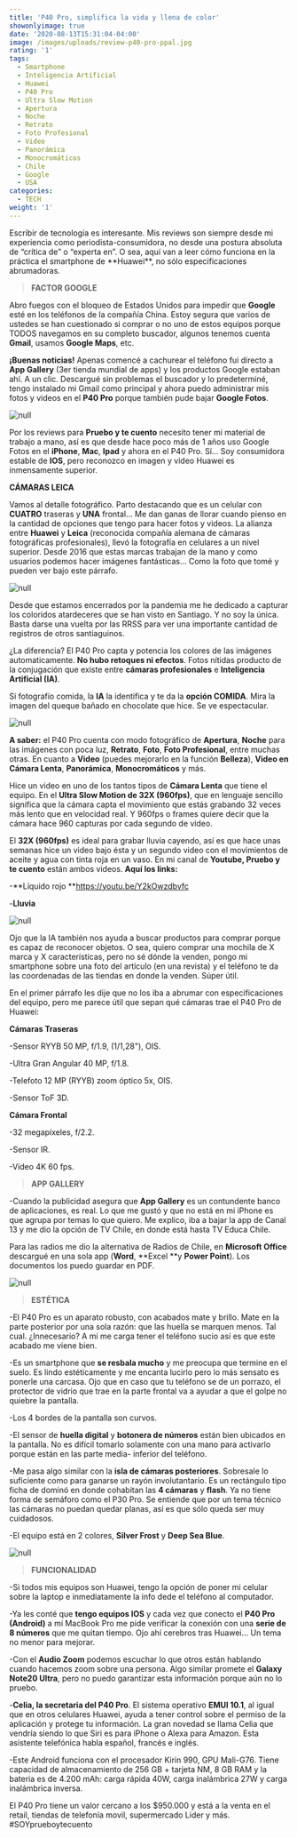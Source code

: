 ```yaml
---
title: 'P40 Pro, simplifica la vida y llena de color'
showonlyimage: true
date: '2020-08-13T15:31:04-04:00'
image: /images/uploads/review-p40-pro-ppal.jpg
rating: '1'
tags:
  - Smartphone
  - Inteligencia Artificial
  - Huawei
  - P40 Pro
  - Ultra Slow Motion
  - Apertura
  - Noche
  - Retrato
  - Foto Profesional
  - Video
  - Panorámica
  - Monocromáticos
  - Chile
  - Google
  - USA
categories:
  - TECH
weight: '1'
---
```

Escribir de tecnología es interesante. Mis reviews son siempre desde mi experiencia como periodista-consumidora, no desde una postura absoluta de “crítica de” o “experta en”. O sea, aquí van a leer cómo funciona en la práctica el smartphone de \*\*Huawei\*\*, no sólo especificaciones abrumadoras. 

<!--more-->

> **FACTOR GOOGLE**

Abro fuegos con el bloqueo de Estados Unidos para impedir que **Google** esté en los teléfonos de la compañía China. Estoy segura que varios de ustedes se han cuestionado si comprar o no uno de estos equipos porque TODOS navegamos en su completo buscador, algunos tenemos cuenta **Gmail**, usamos **Google Maps**, etc. 

**¡Buenas noticias!** Apenas comencé a cachurear el teléfono fui directo a **App Gallery** (3er tienda mundial de apps) y los productos Google estaban ahí. A un clic. Descargué sin problemas el buscador y lo predeterminé, tengo instalado mi Gmail como principal y ahora puedo administrar mis fotos y videos en el **P40 Pro** porque también pude bajar **Google Fotos**. 

![null](/images/uploads/dato-di-a-del-padre-p40-pro.jpg)

Por los reviews para **Pruebo y te cuento** necesito tener mi material de trabajo a mano, así es que desde hace poco más de 1 años uso Google Fotos en el **iPhone**, **Mac**, **Ipad** y ahora en el P40 Pro. Sí… Soy consumidora estable de **IOS**, pero reconozco en imagen y video Huawei es inmensamente superior. 

**CÁMARAS LEICA** 

Vamos al detalle fotográfico. Parto destacando que es un celular con **CUATRO** traseras y **UNA** frontal… Me dan ganas de llorar cuando pienso en la cantidad de opciones que tengo para hacer fotos y videos. La alianza entre **Huawei** y **Leica** (reconocida compañía alemana de cámaras fotográficas profesionales), llevó la fotografía en celulares a un nivel superior. Desde 2016 que estas marcas trabajan de la mano y como usuarios podemos hacer imágenes fantásticas… Como la foto que tomé y pueden ver bajo este párrafo.

![null](/images/uploads/review-p4o-pro-paisaje-colorido.jpg)

Desde que estamos encerrados por la pandemia me he dedicado a capturar los coloridos atardeceres que se han visto en Santiago. Y no soy la única. Basta darse una vuelta por las RRSS para ver una importante cantidad de registros de otros santiaguinos. 

¿La diferencia? El P40 Pro capta y potencia los colores de las imágenes automaticamente. **No hubo retoques ni efectos**. Fotos nítidas producto de la conjugación que existe entre **cámaras profesionales** e **Inteligencia Artificial (IA)**. 

Si fotografío comida, la **IA** la identifica y te da la **opción COMIDA**. Mira la imagen del queque bañado en chocolate que hice. Se ve espectacular. 

![null](/images/uploads/review-p40-pro-queque.jpg)

**A saber:** el P40 Pro cuenta con modo fotográfico de **Apertura**, **Noche** para las imágenes con poca luz, **Retrato**, **Foto**, **Foto Profesional**, entre muchas otras. En cuanto a **Video** (puedes mejorarlo en la función **Belleza**), **Video en Cámara Lenta**, **Panorámica**, **Monocromáticos** y más. 

Hice un video en uno de los tantos tipos de **Cámara Lenta** que tiene el equipo. En el **Ultra Slow Motion de 32X (960fps)**, que en lenguaje sencillo significa que la cámara capta el movimiento que estás grabando 32 veces más lento que en velocidad real. Y 960fps o frames quiere decir que la cámara hace 960 capturas por cada segundo de video. 

El **32X (960fps)** es ideal para grabar lluvia cayendo, así es que hace unas semanas hice un video bajo ésta y un segundo video con el movimientos de aceite y agua con tinta roja en un vaso. En mi canal de **Youtube, Pruebo y te cuento** están ambos videos. **Aquí los links:** 

\-**Líquido rojo **https://youtu.be/Y2kOwzdbvfc

\-**Lluvia** 

![null](/images/uploads/review-p40-pro-ca-marappl.jpg)

Ojo que la IA también nos ayuda a buscar productos para comprar porque es capaz de reconocer objetos. O sea, quiero comprar una mochila de X marca y X características, pero no sé dónde la venden, pongo mi smartphone sobre una foto del artículo (en una revista) y el teléfono te da las coordenadas de las tiendas en donde la venden. Súper útil. 

En el primer párrafo les dije que no los iba a abrumar con especificaciones del equipo, pero me parece útil que sepan qué cámaras trae el P40 Pro de Huawei: 

**Cámaras Traseras**

\-Sensor RYYB 50 MP, f/1.9, (1/1,28"), OIS. 

\-Ultra Gran Angular 40 MP, f/1.8. 

\-Telefoto 12 MP (RYYB) zoom óptico 5x, OIS. 

\-Sensor ToF 3D. 

**Cámara Frontal**

\-32 megapíxeles, f/2.2. 

\-Sensor IR. 

\-Vídeo 4K 60 fps. 

> **APP GALLERY**

\-Cuando la publicidad asegura que **App Gallery** es un contundente banco de aplicaciones, es real. Lo que me gustó y que no está en mi iPhone es que agrupa por temas lo que quiero. Me explico, iba a bajar la app de Canal 13 y me dio la opción de TV Chile, en donde está hasta TV Educa Chile. 

Para las radios me dio la alternativa de Radios de Chile, en **Microsoft Office** descargué en una sola app (**Word**, **Excel **y **Power Point**). Los documentos los puedo guardar en PDF. 

![null](/images/uploads/f-review-p40-procollage-ok.jpg)

> **ESTÉTICA**

\-El P40 Pro es un aparato robusto, con acabados mate y brillo. Mate en la parte posterior por una sola razón: que las huella se marquen menos. Tal cual. ¿Innecesario? A mi me carga tener el teléfono sucio así es que este acabado me viene bien. 

\-Es un smartphone que **se resbala mucho** y me preocupa que termine en el suelo. Es lindo estéticamente y me encanta lucirlo pero lo más sensato es ponerle una carcasa. Ojo que en caso que tu teléfono se de un porrazo, el protector de vidrio que trae en la parte frontal va a ayudar a que el golpe no quiebre la pantalla. 

\-Los 4 bordes de la pantalla son curvos. 

\-El sensor de **huella digital** y **botonera de números** están bien ubicados en la pantalla. No es difícil tomarlo solamente con una mano para activarlo porque están en las parte media- inferior del teléfono. 

\-Me pasa algo similar con la **isla de cámaras posteriores**. Sobresale lo suficiente como para ganarse un rayón involutantario. Es un rectángulo tipo ficha de dominó en donde cohabitan las **4 cámaras** y **flash**. Ya no tiene forma de semáforo como el P30 Pro. Se entiende que por un tema técnico las cámaras no puedan quedar planas, así es que sólo queda ser muy cuidadosos. 

\-El equipo está en 2 colores, **Silver Frost** y **Deep Sea Blue**. 

![null](/images/uploads/review-p40-pro-equipo.jpg)

> **FUNCIONALIDAD**

\-Si todos mis equipos son Huawei, tengo la opción de poner mi celular sobre la laptop e inmediatamente la info dede el teléfono al computador. 

\-Ya les conté que **tengo equipos IOS** y cada vez que conecto el **P40 Pro (Android)** a mi MacBook Pro me pide verificar la conexión con una **serie de 8 números** que me quitan tiempo. Ojo ahí cerebros tras Huawei… Un tema no menor para mejorar. 

\-Con el **Audio Zoom** podemos escuchar lo que otros están hablando cuando hacemos zoom sobre una persona. Algo similar promete el **Galaxy Note20 Ultra**, pero no puedo garantizar esta información porque aún no lo pruebo. 

\-**Celia, la secretaria del P40 Pro**. El sistema operativo **EMUI 10.1**, al igual que en otros celulares Huawei, ayuda a tener control sobre el permiso de la aplicación y protege tu información. La gran novedad se llama Celia que vendría siendo lo que Siri es para iPhone o Alexa para Amazon. Esta asistente telefónica habla español, francés e inglés. 

\-Este Android funciona con el procesador Kirin 990, GPU Mali-G76. Tiene capacidad de almacenamiento de 256 GB + tarjeta NM, 8 GB RAM y la bateria es de 4.200 mAh: carga rápida 40W, carga inalámbrica 27W y carga inalámbrica inversa. 

El P40 Pro tiene un valor cercano a los $950.000 y está a la venta en el retail, tiendas de telefonía movil, supermercado Lider y más. #SOYprueboytecuento
